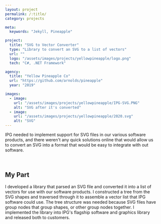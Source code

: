 ```yaml
---
layout: project
permalink: /:title/
category: projects

meta:
  keywords: "Jekyll, Pineapple"

project:
  title: "SVG to Vector Converter"
  type: "Library to convert an SVG to a list of vectors"
  url: ""
  logo: "/assets/images/projects/yellowpineapple/logo.png"
  tech: "C#, .NET Framework"

agency:
  title: "Yellow Pineapple Co"
  url: "https://github.com/arnolds/pineapple"
  year: "2019"

images:
  - image:
    url: "/assets/images/projects/yellowpineapple/IPG-SVG.PNG"
    alt: "SVG after it's converted"
  - image:
    url: "/assets/images/projects/yellowpineapple/2020.svg"
    alt: "SVG"
---
```

<p style="padding: 0 0 2rem;">IPG needed to implement support for SVG files in our various software products, and there weren't any quick solutions online that would allow us to convert an SVG into a format that would be easy to integrate with out software.</p>
<h2>My Part</h2>
<p style="padding: 0 0 2rem;">I developed a library that parsed an SVG file and converted it into a list of vectors for use with our software products. I constructed a tree from the SVG shapes and traversed through it to assemble a vector list that IPG software could use. The tree structure was needed because SVG files have group nodes that group shapes, or other group nodes together. I implemented the library into IPG's flagship software and graphics library and released both to customers.</p>
